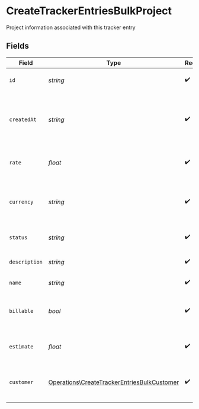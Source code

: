 # CreateTrackerEntriesBulkProject

Project information associated with this tracker entry


## Fields

| Field                                                                                                      | Type                                                                                                       | Required                                                                                                   | Description                                                                                                | Example                                                                                                    |
| ---------------------------------------------------------------------------------------------------------- | ---------------------------------------------------------------------------------------------------------- | ---------------------------------------------------------------------------------------------------------- | ---------------------------------------------------------------------------------------------------------- | ---------------------------------------------------------------------------------------------------------- |
| `id`                                                                                                       | *string*                                                                                                   | :heavy_check_mark:                                                                                         | Unique identifier of the project                                                                           | b3b6e2c2-1f2a-4e3b-9c1d-2a4b6e2c21f2                                                                       |
| `createdAt`                                                                                                | *string*                                                                                                   | :heavy_check_mark:                                                                                         | Date and time when the project was created in ISO 8601 format                                              | 2024-03-01T10:00:00.000Z                                                                                   |
| `rate`                                                                                                     | *float*                                                                                                    | :heavy_check_mark:                                                                                         | Default hourly rate for the project                                                                        | 75                                                                                                         |
| `currency`                                                                                                 | *string*                                                                                                   | :heavy_check_mark:                                                                                         | Currency code for the project rate in ISO 4217 format                                                      | USD                                                                                                        |
| `status`                                                                                                   | *string*                                                                                                   | :heavy_check_mark:                                                                                         | Current status of the project                                                                              | in_progress                                                                                                |
| `description`                                                                                              | *string*                                                                                                   | :heavy_check_mark:                                                                                         | Description of the project                                                                                 | Complete website redesign with modern UI/UX                                                                |
| `name`                                                                                                     | *string*                                                                                                   | :heavy_check_mark:                                                                                         | Name of the project                                                                                        | Website Redesign Project                                                                                   |
| `billable`                                                                                                 | *bool*                                                                                                     | :heavy_check_mark:                                                                                         | Whether the project is billable to the customer                                                            | true                                                                                                       |
| `estimate`                                                                                                 | *float*                                                                                                    | :heavy_check_mark:                                                                                         | Estimated total hours for the project                                                                      | 120                                                                                                        |
| `customer`                                                                                                 | [Operations\CreateTrackerEntriesBulkCustomer](../../Models/Operations/CreateTrackerEntriesBulkCustomer.md) | :heavy_check_mark:                                                                                         | Customer information associated with the project                                                           |                                                                                                            |